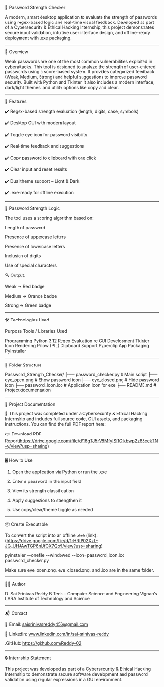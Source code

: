 🔐 Password Strength Checker

A modern, smart desktop application to evaluate the strength of passwords using regex-based logic and real-time visual feedback. Developed as part of a Cybersecurity & Ethical Hacking Internship, this project demonstrates secure input validation, intuitive user interface design, and offline-ready deployment with .exe packaging.


---

📘 Overview

Weak passwords are one of the most common vulnerabilities exploited in cyberattacks. This tool is designed to analyze the strength of user-entered passwords using a score-based system. It provides categorized feedback (Weak, Medium, Strong) and helpful suggestions to improve password security. Built with Python and Tkinter, it also includes a modern interface, dark/light themes, and utility options like copy and clear.


---

🚀 Features

✔️ Regex-based strength evaluation (length, digits, case, symbols)

✔️ Desktop GUI with modern layout

✔️ Toggle eye icon for password visibility

✔️ Real-time feedback and suggestions

✔️ Copy password to clipboard with one click

✔️ Clear input and reset results

✔️ Dual theme support – Light & Dark

✔️ .exe-ready for offline execution



---

🧠 Password Strength Logic

The tool uses a scoring algorithm based on:

Length of password

Presence of uppercase letters

Presence of lowercase letters

Inclusion of digits

Use of special characters


🔍 Output:

Weak → Red badge

Medium → Orange badge

Strong → Green badge



---

🛠️ Technologies Used

Purpose	Tools / Libraries Used

Programming	Python 3.12
Regex Evaluation	re
GUI Development	Tkinter
Icon Rendering	Pillow (PIL)
Clipboard Support	Pyperclip
App Packaging	PyInstaller



---

📁 Folder Structure

Password_Strength_Checker/
├── password_checker.py         # Main script
├── eye_open.png                # Show password icon
├── eye_closed.png              # Hide password icon
├── password_icon.ico           # Application icon for exe
├── README.md                   # Project documentation


---

📄 Project Documentation

📘 This project was completed under a Cybersecurity & Ethical Hacking Internship and includes full source code, GUI assets, and packaging instructions. You can find the full PDF report here:

👉 Download PDF Report(https://drive.google.com/file/d/16gTJ5rV8MfyISi1Gtkbwp2z83cekTN-y/view?usp=sharing)


---

🖥️ How to Use

1. Open the application via Python or run the .exe


2. Enter a password in the input field


3. View its strength classification


4. Apply suggestions to strengthen it


5. Use copy/clear/theme toggle as needed




---

📦 Create Executable

To convert the script into an offline .exe (link):(https://drive.google.com/file/d/1rHRtP02XzL-JG_UHJAwTGP6nUfCX7Qo9/view?usp=sharing)

pyinstaller --onefile --windowed --icon=password_icon.ico password_checker.py

Make sure eye_open.png, eye_closed.png, and .ico are in the same folder.


---

👨‍💻 Author

D. Sai Srinivas Reddy
B.Tech – Computer Science and Engineering
Vignan’s LARA Institute of Technology and Science


---

📬 Contact

📧 Email: saisrinivasreddy456@gmail.com

🔗 LinkedIn:  www.linkedin.com/in/sai-srinivas-reddy

.GitHub: https://github.com/Reddy-02



---

🔒 Internship Statement

This project was developed as part of a Cybersecurity & Ethical Hacking Internship to demonstrate secure software development and password validation using regular expressions in a GUI environment.
